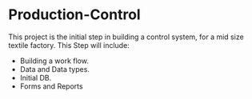 # Production-Control

This project is the initial step in building a control system, for a mid size textile factory.
This Step will include:
- Building a work flow.
- Data and Data types.
- Initial DB.
- Forms and Reports
